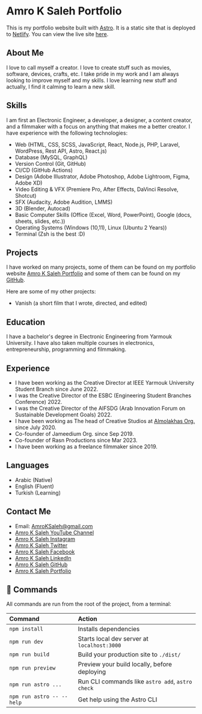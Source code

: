 # Amro K Saleh Portfolio

This is my portfolio website built with [Astro](https://astro.build). It is a static site that is deployed to [Netlify](https://www.netlify.com/). You can view the live site [here](https://amroksaleh.netlify.app/).

## About Me

I love to call myself a creator. I love to create stuff such as movies, software, devices, crafts, etc.
I take pride in my work and I am always looking to improve myself and my skills. I love learning new stuff and actually, I find it calming to learn a new skill.

## Skills

I am first an Electronic Engineer, a developer, a designer, a content creator, and a filmmaker with a focus on anything that makes me a better creator. I have experience with the following technologies:

- Web (HTML, CSS, SCSS, JavaScript, React, Node.js, PHP, Laravel, WordPress, Rest API, Astro, React.js)
- Database (MySQL, GraphQL)
- Version Control (Git, GitHub)
- CI/CD (GitHub Actions)
- Design (Adobe Illustrator, Adobe Photoshop, Adobe Lightroom, Figma, Adobe XD)
- Video Editing & VFX (Premiere Pro, After Effects, DaVinci Resolve, Shotcut)
- SFX (Audacity, Adobe Audition, LMMS)
- 3D (Blender, Autocad)
- Basic Computer Skills (Office (Excel, Word, PowerPoint), Google (docs, sheets, slides, etc.))
- Operating Systems (Windows (10,11), Linux (Ubuntu 2 Years))
- Terminal (Zsh is the best :D)

## Projects

I have worked on many projects, some of them can be found on my portfolio website [Amro K Saleh Portfolio](https://amroksaleh.netlify.app/) and some of them can be found on my [GitHub](https://github.com/amroksaleh).

Here are some of my other projects:

- Vanish (a short film that I wrote, directed, and edited)

## Education

I have a bachelor's degree in Electronic Engineering from Yarmouk University. I have also taken multiple courses in electronics, entrepreneurship, programming and filmmaking.

## Experience

- I have been working as the Creative Director at IEEE Yarmouk University Student Branch since June 2022.
- I was the Creative Director of the ESBC (Engineering Student Branches Conference) 2022.
- I was the Creative Director of the AIFSDG (Arab Innovation Forum on Sustainable Development Goals) 2022.
- I have been working as The head of Creative Studios at [Almolakhas Org.](https://almolakhas.org/) since July 2020.
- Co-founder of Jameedium Org. since Sep 2019.
- Co-founder of Rasn Productions since Mar 2023.
- I have been working as a freelance filmmaker since 2019.

## Languages

- Arabic (Native)
- English (Fluent)
- Turkish (Learning)

## Contact Me

- Email: [AmroKSaleh@gmail.com](mailto:AmroKSaleh@gmail.com)
- [Amro K Saleh YouTube Channel](https://www.youtube.com/@AmroKSaleh)
- [Amro K Saleh Instagram](https://www.instagram.com/amroksaleh/)
- [Amro K Saleh Twitter](https://twitter.com/amroksaleh)
- [Amro K Saleh Facebook](https://www.facebook.com/amroksaleh)
- [Amro K Saleh LinkedIn](https://www.linkedin.com/in/amroksaleh/)
- [Amro K Saleh GitHub](https://github.com/amroksaleh)
- [Amro K Saleh Portfolio](https://amroksaleh.netlify.app/)

## 🧞 Commands

All commands are run from the root of the project, from a terminal:

| Command                   | Action                                           |
| :------------------------ | :----------------------------------------------- |
| `npm install`             | Installs dependencies                            |
| `npm run dev`             | Starts local dev server at `localhost:3000`      |
| `npm run build`           | Build your production site to `./dist/`          |
| `npm run preview`         | Preview your build locally, before deploying     |
| `npm run astro ...`       | Run CLI commands like `astro add`, `astro check` |
| `npm run astro -- --help` | Get help using the Astro CLI                     |
